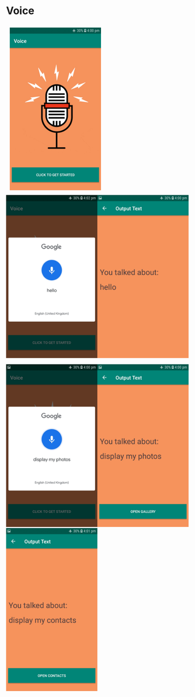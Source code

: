 # Voice
<img src="screenshots/Screenshot_1.jpg" width="250" style="padding:10px 10px"/><img src="screenshots/Screenshot_2.jpg" width="250"/><img src="screenshots/Screenshot_3.jpg" width="250"/>

<img src="screenshots/Screenshot_4.jpg" width="250"/><img src="screenshots/Screenshot_5.jpg" width="250"/><img src="screenshots/Screenshot_6.jpg" width="250"/>
